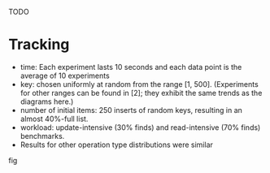 TODO


# Tracking

- time: Each experiment lasts 10 seconds and each data point is the average of 10 experiments
- key: chosen uniformly at random from the range [1, 500]. (Experiments for other ranges
can be found in [2]; they exhibit the same trends as the diagrams here.)
- number of initial items: 250 inserts of random keys, resulting in an almost 40%-full list.
- workload: update-intensive (30% finds) and read-intensive (70% finds) benchmarks.
- Results for other operation type distributions were similar

fig

